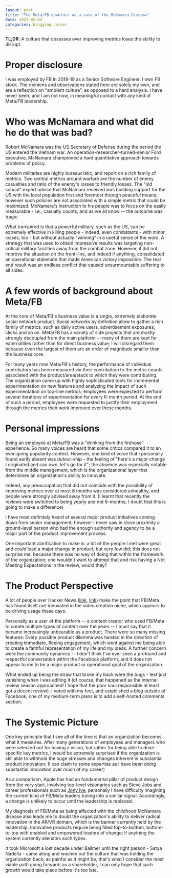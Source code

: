 ```yaml
---
layout: post
title: "The Meta/FB downturn as a case of the McNamara Disease"
date: 2022-02-04
categories: blogging career
---
```

**TL;DR**: A culture that obsesses over improving metrics loses the ability to disrupt.

# Proper disclosure
I was employed by FB in 2018-19 as a Senior Software Engineer. I own FB stock. The opinions and observations stated here are solely my own, and are a reflection on "ambient culture”, as opposed to a hard analysis. I have never been, and I am not now, in meaningful contact with any kind of Meta/FB leadership.

# Who was McNamara and what did he do that was bad?
Robert McNamara was the US Secretary of Defense during the period the US entered the Vietnam war. An operation-researcher-turned-senior Ford executive, McNamara championed a hard quantitative approach towards problems of policy.

Modern militaries are highly bureaucratic, and report on a rich family of metrics. Two central metrics around warfare are the number of enemy casualties and ratio of the enemy's losses to friendly losses. The "old school" expert advice that McNamara received was building support for the US with the local population first and foremost through peaceful means; however such policies are not associated with a simple metric that could be maximized. McNamara's instruction to his people was to focus on the easily measurable - i.e., casualty counts, and as we all know -- the outcome was tragic.

What transpired is that a powerful military, such as the US, can be extremely effective in killing people - indeed, even combatants - with minor losses, too - but without actually "winning” in a useful sense of the word. A strategy that was used to obtain impressive results was targeting non-critical military facilities away from the combat zone. However, it did not improve the situation on the front-line, and indeed if anything, consolidated an operational stalemate that made American victory impossible. The real end result was an endless conflict that caused unsurmountable suffering to all sides.




# A few words of background about Meta/FB

At the core of Meta/FB's business value is a single, extremely elaborate social network product. Social networks by definition allow to gather a rich family of metrics, such as daily active users, advertisement exposures, clicks and so on. Meta/FB has a variety of side projects that are mostly strongly decoupled from the main platform -- many of them are kept for externalities rather than for direct business value; I will disregard them because even the largest of them are an order of magnitude smaller than the business core.

For many years now Meta/FB's history, the performance of individual contributors has been measured via their contribution to the metric counts associated with the product/area/stack to which they were contributing. The organization came up with highly sophisticated tools for incremental experimentation on new features and analyzing the impact of such experimentation on top-line metrics; employees were expected to perform several iterations of experimentation for every 6-month period. At the end of such a period, employees were requested to justify their employment through the metrics their work improved over these months.

# Personal impressions

Being an employee at Meta/FB was a "drinking from the firehose” experience. So many voices are heard that some critics compared it to an ever-going popularity contest. However, one kind of voice that I personally found eerily absent was *auteur*-ship – the feeling of "here's a major change I originated and can own, let's go for it"; the absence was especially notable from the middle management, which is the organizational layer that determines an organization's ability to innovate.  

Indeed, any preoccupation that did not coincide with the possibility of improving metrics over at most 6 months was considered unhealthy, and people were strongly advised away from it. (I learnt that recently the reviews were switched to being yearly and not 6-months; I doubt that this is going to make a difference)

I have most definitely heard of several major product initiatives coming down from senior management; however I never saw in close proximity a ground-level person who had the enough authority and agency to be a major part of the product improvement process. 

One important clarification to make is: a lot of the people I met were great and *could* lead a major change in product, but very few *did*; this does not surprise me, because there was no way of doing that within the framework of the organization; one wouldn't want to attempt that and risk having a Not Meeting Expectations in the review, would they?

# The Product Perspective

A lot of people over Hacker News ([link](https://news.ycombinator.com/item?id=30186326), [link](https://news.ycombinator.com/item?id=30185214)) make the point that FB/Meta has found itself out-innovated in the video creation niche, which appears to be driving usage these days.

Personally as a user of the platform -- a content creator who used FB/Meta to create multiple types of content over the years -- I must say that it became increasingly unbearable as a product. There were so many missing features: Every possible product dilemma was twisted in the direction of creating immediate, fleeing engagement, which went against me being able to create a faithful representation of my life and my ideas. A further concern were the community dynamics -- I don't think I've ever seen a profound and respectful conversation within the Facebook platform, and it does not appear to me to be a major product or operational goal of the organization.

What ended up being the straw that broke my back were the bugs - text just vanishing when I was editing it (of course, that happened as the internal review season approached! I hope that the poor soul responsible at least got a decent review). I voted with my feet, and established a blog outside of Facebook; one of my medium-term plans is to add a self-hosted comments section.

# The Systemic Picture

One key principle that I see all of the time is that an organization becomes what it measures. After many generations of employees and managers who were selected not for having a vision, but rather for being able to drive specific key metrics, I would be extremely surprised if the organization is still able to withhold the huge stresses and changes inherent in substantial product innovation. (I can claim to some expertise as I have been doing substantial innovation over much of my career)

As a comparison, Apple has had an fundamental pillar of product design from the very start, involving top-level visionaries such as Steve Jobs and career professionals such as [Jony Ive](https://www.theverge.com/2019/11/28/20986838/jony-ive-last-day-apple); personally I have difficulty imagining the current kind of FB/Meta leaders tuning into a similar signal. Accordingly, a change is unlikely to occur until the leadership is replaced.

My diagnosis of FB/Meta as being affected with the childhood McNamara disease also leads me to doubt the organization's ability to deliver radical innovation in the AR/VR domain, which is the banner currently held by the leadership. Innovative products require being filled top-to-bottom, bottom-to-top with enabled and empowered leaders of change; if anything the system currently alienates such types.

It took Microsoft a lost decade under Ballmer until the right person - Satya Nadella - came along and washed out the culture that was holding the organization back; as painful as it might be, that's what I consider the most viable path going forward; as a shareholder, I can only hope that such growth would take place before it's too late.
